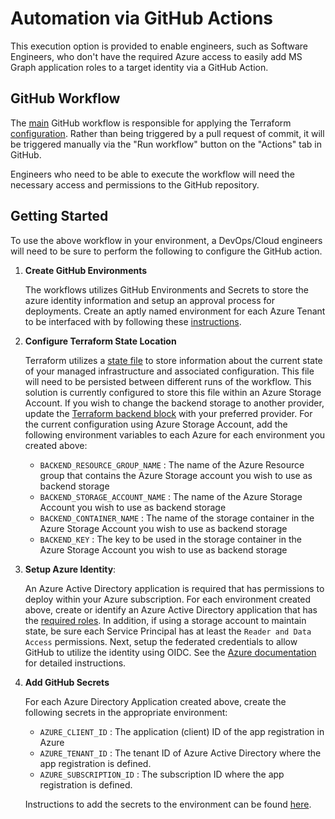 # Automation via GitHub Actions

This execution option is provided to enable engineers, such as Software Engineers, who don't have the required Azure access to easily add MS Graph application roles to a target identity via a GitHub Action.

## GitHub Workflow

The [main](../.github/workflows/main.yml) GitHub workflow is responsible for applying the Terraform [configuration](./main.tf). Rather than being triggered by a pull request of commit, it will be triggered manually via the "Run workflow" button on the "Actions" tab in GitHub.

Engineers who need to be able to execute the workflow will need the necessary access and permissions to the GitHub repository.

## Getting Started

To use the above workflow in your environment, a DevOps/Cloud engineers will need to be sure to perform the following to configure the GitHub action.

1. **Create GitHub Environments**

    The workflows utilizes GitHub Environments and Secrets to store the azure identity information and setup an approval process for deployments. Create an aptly named environment for each Azure Tenant to be interfaced with by following these [instructions](https://docs.github.com/actions/deployment/targeting-different-environments/using-environments-for-deployment#creating-an-environment).

2. **Configure Terraform State Location**

    Terraform utilizes a [state file](https://www.terraform.io/language/state) to store information about the current state of your managed infrastructure and associated configuration. This file will need to be persisted between different runs of the workflow. This solution is currently configured to store this file within an Azure Storage Account. If you wish to change the backend storage to another provider, update the [Terraform backend block](main.tf#L12-L17) with your preferred provider. For the current configuration using Azure Storage Account, add the following environment variables to each Azure for each environment you created above:

    - `BACKEND_RESOURCE_GROUP_NAME` : The name of the Azure Resource group that contains the Azure Storage account you wish to use as backend storage
    - `BACKEND_STORAGE_ACCOUNT_NAME` : The name of the Azure Storage Account you wish to use as backend storage
    - `BACKEND_CONTAINER_NAME` : The name of the storage container in the Azure Storage Account you wish to use as backend storage
    - `BACKEND_KEY` : The key to be used in the storage container in the Azure Storage Account you wish to use as backend storage

3. **Setup Azure Identity**:

    An Azure Active Directory application is required that has permissions to deploy within your Azure subscription. For each environment created above, create or identify an Azure Active Directory application that has the [required roles](../README.md#service-principal). In addition, if using a storage account to maintain state, be sure each Service Principal has at least the `Reader and Data Access` permissions. Next, setup the federated credentials to allow GitHub to utilize the identity using OIDC. See the [Azure documentation](https://docs.microsoft.com/azure/developer/github/connect-from-azure?tabs=azure-portal%2Clinux#use-the-azure-login-action-with-openid-connect) for detailed instructions.

4. **Add GitHub Secrets**

    For each Azure Directory Application created above, create the following secrets in the appropriate environment:

    - `AZURE_CLIENT_ID` : The application (client) ID of the app registration in Azure
    - `AZURE_TENANT_ID` : The tenant ID of Azure Active Directory where the app registration is defined.
    - `AZURE_SUBSCRIPTION_ID` : The subscription ID where the app registration is defined.

    Instructions to add the secrets to the environment can be found [here](https://docs.github.com/actions/security-guides/encrypted-secrets#creating-encrypted-secrets-for-an-environment).

